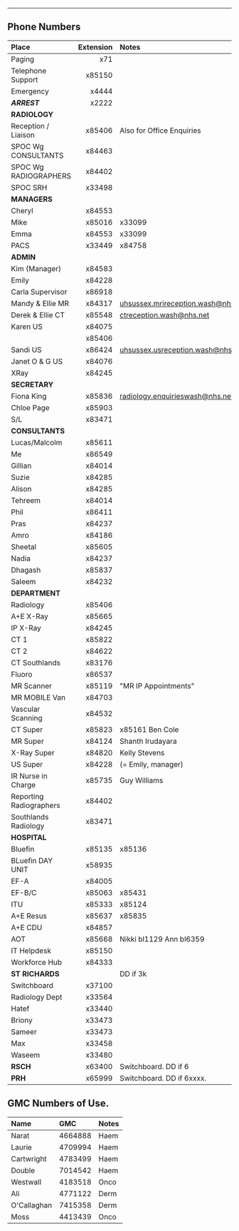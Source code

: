 ---

## Phone Numbers

| Place                   | Extension | Notes                              |
|:------------------------|----------:|:-----------------------------------|
| Paging                  |       x71 |                                    |
| Telephone Support       |    x85150 |                                    |
| Emergency               |     x4444 |                                    |
| ***ARREST***            |     x2222 |                                    |
| **RADIOLOGY**           |           |                                    |
| Reception / Liaison     |    x85406 | Also for Office Enquiries          |
| SPOC Wg CONSULTANTS     |    x84463 |                                    |
| SPOC Wg RADIOGRAPHERS   |    x84402 |                                    |
| SPOC SRH                |    x33498 |                                    |
| **MANAGERS**            |           |                                    |
| Cheryl                  |    x84553 |                                    |
| Mike                    |    x85016 | x33099                             |
| Emma                    |    x84553 | x33099                             |
| PACS                    |    x33449 | x84758                             |
| **ADMIN**               |           |                                    |
| Kim (Manager)           |    x84583 |                                    |
| Emily                   |    x84228 |                                    |
| Carla Supervisor        |    x86918 |                                    |
| Mandy & Ellie MR        |    x84317 | uhsussex.mrireception.wash@nhs.net |
| Derek & Ellie CT        |    x85548 | ctreception.wash@nhs.net           |
| Karen US                |    x84075 |                                    |
|                         |    x85406 |                                    |
| Sandi US                |    x86424 | uhsussex.usreception.wash@nhs.net  |
| Janet O & G US          |    x84076 |                                    |
| XRay                    |    x84245 |                                    |
| **SECRETARY**           |           |                                    |
| Fiona King              |    x85836 | radiology.enquirieswash@nhs.net    |
| Chloe Page              |    x85903 |                                    |
| S/L                     |    x83471 |                                    |
| **CONSULTANTS**         |           |                                    |
| Lucas/Malcolm           |    x85611 |                                    |
| Me                      |    x86549 |                                    |
| Gillian                 |    x84014 |                                    |
| Suzie                   |    x84285 |                                    |
| Alison                  |    x84285 |                                    |
| Tehreem                 |    x84014 |                                    |
| Phil                    |    x86411 |                                    |
| Pras                    |    x84237 |                                    |
| Amro                    |    x84186 |                                    |
| Sheetal                 |    x85605 |                                    |
| Nadia                   |    x84237 |                                    |
| Dhagash                 |    x85837 |                                    |
| Saleem                  |    x84232 |                                    |
| **DEPARTMENT**          |           |                                    |
| Radiology               |    x85406 |                                    |
| A+E X-Ray               |    x85665 |                                    |
| IP X-Ray                |    x84245 |                                    |
| CT 1                    |    x85822 |                                    |
| CT 2                    |    x84622 |                                    |
| CT Southlands           |    x83176 |                                    |
| Fluoro                  |    x86537 |                                    |
| MR Scanner              |    x85119 | "MR IP Appointments"               |
| MR MOBILE Van           |    x84703 |                                    |
| Vascular Scanning       |    x84532 |                                    |
| CT Super                |    x85823 | x85161 Ben Cole                    |
| MR Super                |    x84124 | Shanth Irudayara                   |
| X-Ray Super             |    x84820 | Kelly Stevens                      |
| US Super                |    x84228 | (= Emily, manager)                 |
| IR Nurse in Charge      |    x85735 | Guy Williams                       |
| Reporting Radiographers |    x84402 |                                    |
| Southlands Radiology    |    x83471 |                                    |
| **HOSPITAL**            |           |                                    |
| Bluefin                 |    x85135 | x85136                             |
| BLuefin DAY UNIT        |    x58935 |                                    |
| EF-A                    |    x84005 |                                    |
| EF-B/C                  |    x85063 | x85431                             |
| ITU                     |    x85333 | x85124                             |
| A+E Resus               |    x85637 | x85835                             |
| A+E CDU                 |    x84857 |                                    |
| AOT                     |    x85668 | Nikki bl1129 Ann bl6359            |
| IT Helpdesk             |    x85150 |                                    |
| Workforce Hub           |    x84333 |                                    |
| **ST RICHARDS**         |           | DD if 3k                           |
| Switchboard             |    x37100 |                                    |
| Radiology Dept          |    x33564 |                                    |
| Hatef                   |    x33440 |                                    |
| Briony                  |    x33473 |                                    |
| Sameer                  |    x33473 |                                    |
| Max                     |    x33458 |                                    |
| Waseem                  |    x33480 |                                    |
| **RSCH**                |    x63400 | Switchboard. DD if 6           |
| **PRH**                 |    x65999 | Switchboard. DD if 6xxxx.          |


## GMC Numbers of Use.

| Name        | GMC     | Notes |
|:------------|:--------|:------|
| Narat       | 4664888 | Haem  |
| Laurie      | 4709994 | Haem  |
| Cartwright  | 4783499 | Haem  |
| Double      | 7014542 | Haem  |
| Westwall    | 4183518 | Onco  |
| Ali         | 4771122 | Derm  |
| O'Callaghan | 7415358 | Derm  |
| Moss        | 4413439 | Onco  |
